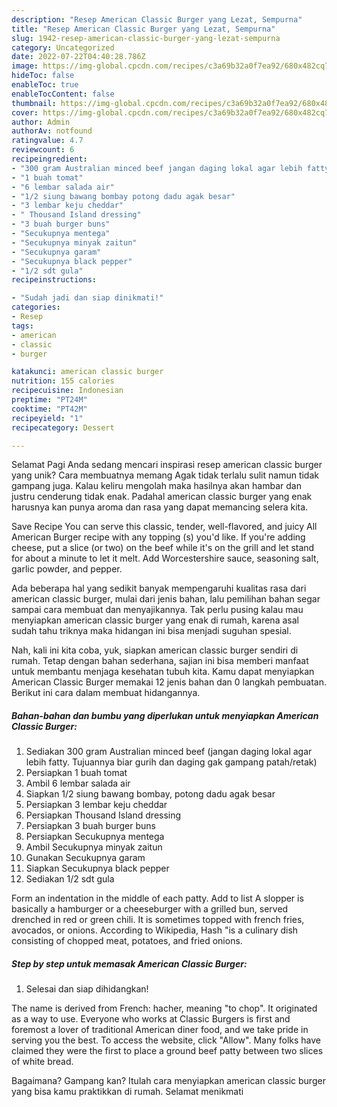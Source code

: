 ```yaml
---
description: "Resep American Classic Burger yang Lezat, Sempurna"
title: "Resep American Classic Burger yang Lezat, Sempurna"
slug: 1942-resep-american-classic-burger-yang-lezat-sempurna
category: Uncategorized
date: 2022-07-22T04:40:28.786Z
image: https://img-global.cpcdn.com/recipes/c3a69b32a0f7ea92/680x482cq70/american-classic-burger-foto-resep-utama.jpg
hideToc: false
enableToc: true
enableTocContent: false
thumbnail: https://img-global.cpcdn.com/recipes/c3a69b32a0f7ea92/680x482cq70/american-classic-burger-foto-resep-utama.jpg
cover: https://img-global.cpcdn.com/recipes/c3a69b32a0f7ea92/680x482cq70/american-classic-burger-foto-resep-utama.jpg
author: Admin
authorAv: notfound
ratingvalue: 4.7
reviewcount: 6
recipeingredient:
- "300 gram Australian minced beef jangan daging lokal agar lebih fatty Tujuannya biar gurih dan daging gak gampang patahretak"
- "1 buah tomat"
- "6 lembar salada air"
- "1/2 siung bawang bombay potong dadu agak besar"
- "3 lembar keju cheddar"
- " Thousand Island dressing"
- "3 buah burger buns"
- "Secukupnya mentega"
- "Secukupnya minyak zaitun"
- "Secukupnya garam"
- "Secukupnya black pepper"
- "1/2 sdt gula"
recipeinstructions:

- "Sudah jadi dan siap dinikmati!"
categories:
- Resep
tags:
- american
- classic
- burger

katakunci: american classic burger 
nutrition: 155 calories
recipecuisine: Indonesian
preptime: "PT24M"
cooktime: "PT42M"
recipeyield: "1"
recipecategory: Dessert

---
```



Selamat Pagi Anda sedang mencari inspirasi resep american classic burger yang unik? Cara membuatnya memang Agak tidak terlalu sulit namun tidak gampang juga. Kalau keliru mengolah maka hasilnya akan hambar dan justru cenderung tidak enak. Padahal american classic burger yang enak harusnya kan punya aroma dan rasa yang dapat memancing selera kita.


Save Recipe You can serve this classic, tender, well-flavored, and juicy All American Burger recipe with any topping (s) you&#39;d like. If you&#39;re adding cheese, put a slice (or two) on the beef while it&#39;s on the grill and let stand for about a minute to let it melt. Add Worcestershire sauce, seasoning salt, garlic powder, and pepper.

Ada beberapa hal yang sedikit banyak mempengaruhi kualitas rasa dari american classic burger, mulai dari jenis bahan, lalu pemilihan bahan segar sampai cara membuat dan menyajikannya. Tak perlu pusing kalau mau menyiapkan american classic burger yang enak di rumah, karena asal sudah tahu triknya maka hidangan ini bisa menjadi suguhan spesial.


Nah, kali ini kita coba, yuk, siapkan american classic burger sendiri di rumah. Tetap dengan bahan sederhana, sajian ini bisa memberi manfaat untuk membantu menjaga kesehatan tubuh kita. Kamu dapat menyiapkan American Classic Burger memakai 12 jenis bahan dan 0 langkah pembuatan. Berikut ini cara dalam membuat hidangannya.

<!--inarticleads1-->

##### Bahan-bahan dan bumbu yang diperlukan untuk menyiapkan American Classic Burger:

1. Sediakan 300 gram Australian minced beef (jangan daging lokal agar lebih fatty. Tujuannya biar gurih dan daging gak gampang patah/retak)
1. Persiapkan 1 buah tomat
1. Ambil 6 lembar salada air
1. Siapkan 1/2 siung bawang bombay, potong dadu agak besar
1. Persiapkan 3 lembar keju cheddar
1. Persiapkan  Thousand Island dressing
1. Persiapkan 3 buah burger buns
1. Persiapkan Secukupnya mentega
1. Ambil Secukupnya minyak zaitun
1. Gunakan Secukupnya garam
1. Siapkan Secukupnya black pepper
1. Sediakan 1/2 sdt gula


Form an indentation in the middle of each patty. Add to list A slopper is basically a hamburger or a cheeseburger with a grilled bun, served drenched in red or green chili. It is sometimes topped with french fries, avocados, or onions. According to Wikipedia, Hash &#34;is a culinary dish consisting of chopped meat, potatoes, and fried onions. 

<!--inarticleads2-->

##### Step by step untuk memasak American Classic Burger:


1. Selesai dan siap dihidangkan!

The name is derived from French: hacher, meaning &#34;to chop&#34;. It originated as a way to use. Everyone who works at Classic Burgers is first and foremost a lover of traditional American diner food, and we take pride in serving you the best. To access the website, click &#34;Allow&#34;. Many folks have claimed they were the first to place a ground beef patty between two slices of white bread. 

Bagaimana? Gampang kan? Itulah cara menyiapkan american classic burger yang bisa kamu praktikkan di rumah. Selamat menikmati
